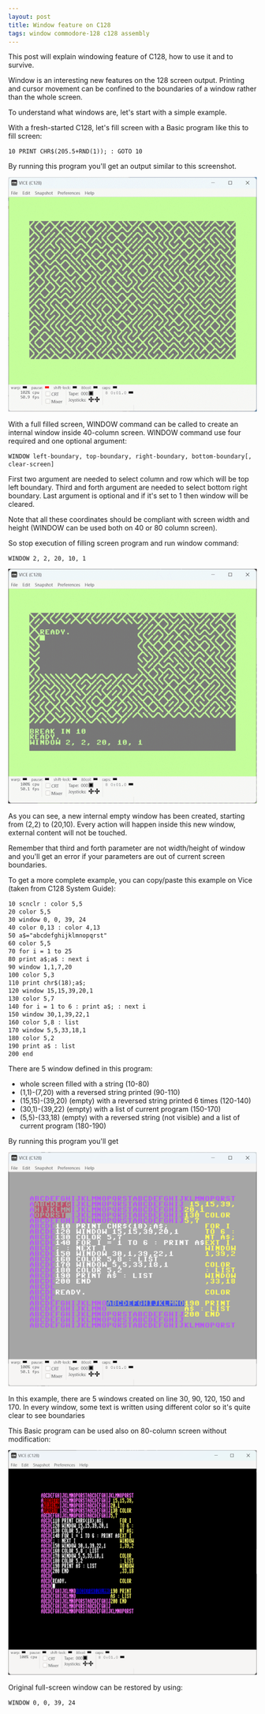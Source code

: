 ```yaml
---
layout: post
title: Window feature on C128
tags: window commodore-128 c128 assembly
---
```


This post will explain windowing feature of C128, how to use it
and to survive.

Window is an interesting new features on the 128 screen output.
Printing and cursor movement can be confined to the boundaries of a window
rather than the whole screen.

To understand what windows are, let's start with a simple example.

With a fresh-started C128, let's fill screen with a Basic program like
this to fill screen:

``` Basic
10 PRINT CHR$(205.5+RND(1)); : GOTO 10
```

By running this program you'll get an output similar to this screenshot.

![Maze](/resources/c128-maze.png)

With a full filled screen, WINDOW command can be called to create an
internal window inside 40-column screen. WINDOW command use four required and
one optional argument:

``` Basic
WINDOW left-boundary, top-boundary, right-boundary, bottom-boundary[, clear-screen]
```
First two argument are needed to select column and row which will be top left boundary.
Third and forth argument are needed to select bottom right boundary.
Last argument is optional and if it's set to 1 then window will be cleared.

Note that all these coordinates should be compliant with screen width and height
(WINDOW can be used both on 40 or 80 column screen).

So stop execution of filling screen program and run window command:

``` Basic
WINDOW 2, 2, 20, 10, 1
```

![Maze](/resources/c128-maze-with-window.png)

As you can see, a new internal empty window has been created, starting from (2,2)
to (20,10).
Every action will happen inside this new window, external content will not be touched.

Remember that third and forth parameter are not width/height of window and you'll
get an error if your parameters are out of current screen boundaries.

To get a more complete example, you can copy/paste this example on Vice (taken from
C128 System Guide):

``` Basic
10 scnclr : color 5,5
20 color 5,5
30 window 0, 0, 39, 24
40 color 0,13 : color 4,13
50 a$="abcdefghijklmnopqrst"
60 color 5,5
70 for i = 1 to 25
80 print a$;a$ : next i
90 window 1,1,7,20
100 color 5,3
110 print chr$(18);a$;
120 window 15,15,39,20,1
130 color 5,7
140 for i = 1 to 6 : print a$; : next i
150 window 30,1,39,22,1
160 color 5,8 : list
170 window 5,5,33,18,1
180 color 5,2
190 print a$ : list
200 end
```

There are 5 window defined in this program:

* whole screen filled with a string (10-80)
* (1,1)-(7,20) with a reversed string printed (90-110)
* (15,15)-(39,20) (empty) with a reversed string printed 6 times (120-140)
* (30,1)-(39,22) (empty) with a list of current program (150-170)
* (5,5)-(33,18) (empty) with a reversed string (not visible) and a list of
current program (180-190)

By running this program you'll get

![Example 40-cols](/resources/c128-window-40cols.png)

In this example, there are 5 windows created on line 30, 90, 120, 150 and 170. In
every window, some text is written using different color so it's quite clear to see
boundaries

This Basic program can be used also on 80-column screen without modification:

![Example 80-cols](/resources/c128-window-80cols.png)

Original full-screen window can be restored by using:

``` Basic
WINDOW 0, 0, 39, 24
```
